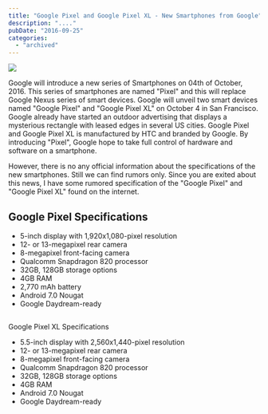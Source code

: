 ```yaml
---
title: "Google Pixel and Google Pixel XL - New Smartphones from Google"
description: "...."
pubDate: "2016-09-25"
categories: 
  - "archived"
---
```


[![](/images/Google-pixel-and-pixel-xl-smartphones.png)](https://3.bp.blogspot.com/-2XquSDRpGMM/V-foqQq9CGI/AAAAAAAADKc/Kxb11w4slTEGWqrZG1jur_MJcf9z7klKACLcB/s1600/Google-pixel-and-pixel-xl-smartphones.png)

  

Google will introduce a new series of Smartphones on 04th of October, 2016. This series of smartphones are named "Pixel" and this will replace Google Nexus series of smart devices. Google will unveil two smart devices named "Google Pixel" and "Google Pixel XL" on October 4 in San Francisco. Google already have started an outdoor advertising that displays a mysterious rectangle with leased edges in several US cities. Google Pixel and Google Pixel XL is manufactured by HTC and branded by Google. By introducing "Pixel", Google hope to take full control of hardware and software on a smartphone.

  

However, there is no any official information about the specifications of the new smartphones. Still we can find rumors only. Since you are exited about this news, I have some rumored specification of the "Google Pixel" and "Google Pixel XL" found on the internet.

  

## Google Pixel Specifications

  

- 5-inch display with 1,920x1,080-pixel resolution
- 12- or 13-megapixel rear camera
- 8-megapixel front-facing camera
- Qualcomm Snapdragon 820 processor
- 32GB, 128GB storage options
- 4GB RAM
- 2,770 mAh battery
- Android 7.0 Nougat
- Google Daydream-ready

  

##   
Google Pixel XL Specifications

  

- 5.5-inch display with 2,560x1,440-pixel resolution
- 12- or 13-megapixel rear camera
- 8-megapixel front-facing camera
- Qualcomm Snapdragon 820 processor
- 32GB, 128GB storage options
- 4GB RAM
- Android 7.0 Nougat
- Google Daydream-ready
